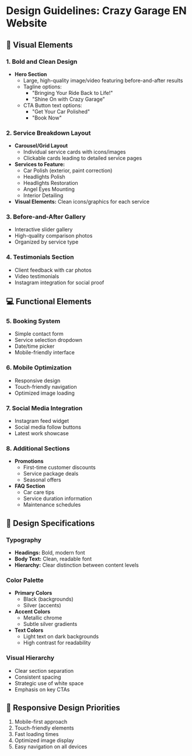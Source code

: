 # Design Guidelines: Crazy Garage EN Website

## 🎨 Visual Elements

### 1. Bold and Clean Design
- **Hero Section**
  - Large, high-quality image/video featuring before-and-after results
  - Tagline options:
    - "Bringing Your Ride Back to Life!"
    - "Shine On with Crazy Garage"
  - CTA Button text options:
    - "Get Your Car Polished"
    - "Book Now"

### 2. Service Breakdown Layout
- **Carousel/Grid Layout**
  - Individual service cards with icons/images
  - Clickable cards leading to detailed service pages
- **Services to Feature:**
  - Car Polish (exterior, paint correction)
  - Headlights Polish
  - Headlights Restoration
  - Angel Eyes Mounting
  - Interior Detailing
- **Visual Elements:** Clean icons/graphics for each service

### 3. Before-and-After Gallery
- Interactive slider gallery
- High-quality comparison photos
- Organized by service type

### 4. Testimonials Section
- Client feedback with car photos
- Video testimonials
- Instagram integration for social proof

## 💻 Functional Elements

### 5. Booking System
- Simple contact form
- Service selection dropdown
- Date/time picker
- Mobile-friendly interface

### 6. Mobile Optimization
- Responsive design
- Touch-friendly navigation
- Optimized image loading

### 7. Social Media Integration
- Instagram feed widget
- Social media follow buttons
- Latest work showcase

### 8. Additional Sections
- **Promotions**
  - First-time customer discounts
  - Service package deals
  - Seasonal offers
- **FAQ Section**
  - Car care tips
  - Service duration information
  - Maintenance schedules

## 🎯 Design Specifications

### Typography
- **Headings:** Bold, modern font
- **Body Text:** Clean, readable font
- **Hierarchy:** Clear distinction between content levels

### Color Palette
- **Primary Colors**
  - Black (backgrounds)
  - Silver (accents)
- **Accent Colors**
  - Metallic chrome
  - Subtle silver gradients
- **Text Colors**
  - Light text on dark backgrounds
  - High contrast for readability

### Visual Hierarchy
- Clear section separation
- Consistent spacing
- Strategic use of white space
- Emphasis on key CTAs

## 📱 Responsive Design Priorities
1. Mobile-first approach
2. Touch-friendly elements
3. Fast loading times
4. Optimized image display
5. Easy navigation on all devices 